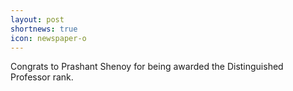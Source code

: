 ```yaml
---
layout: post
shortnews: true
icon: newspaper-o
---
```


Congrats to Prashant Shenoy for being awarded the Distinguished Professor rank.


